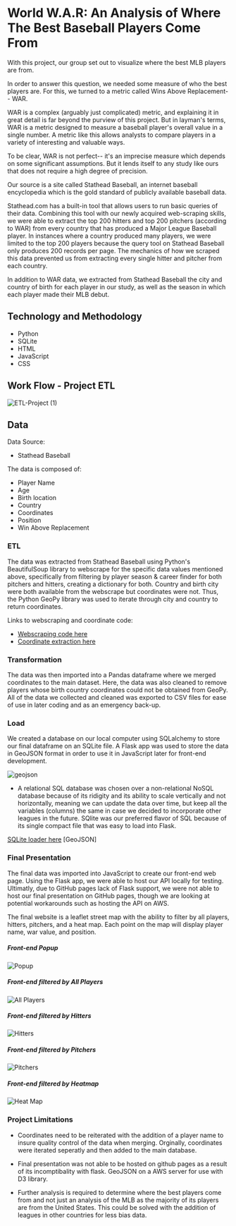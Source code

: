 # World W.A.R: An Analysis of Where The Best Baseball Players Come From

With this project, our group set out to visualize where the best MLB players are from.

In order to answer this question, we needed some measure of who the best players are. For this, we turned to a metric called Wins Above Replacement-- WAR.

WAR is a complex (arguably just complicated) metric, and explaining it in great detail is far beyond the purview of this project. But in layman's terms, WAR is a metric designed to measure a baseball player's overall value in a single number. A metric like this allows analysts to compare players in a variety of interesting and valuable ways. 

To be clear, WAR is not perfect-- it's an imprecise measure which depends on some significant assumptions. But it lends itself to any study like ours that does not require a high degree of precision.

Our source is a site called Stathead Baseball, an internet baseball encyclopedia which is the gold standard of publicly available baseball data.

Stathead.com has a built-in tool that allows users to run basic queries of their data. Combining this tool with our newly acquired web-scraping skills, we were able to extract the top 200 hitters and top 200 pitchers (according to WAR) from every country that has produced a Major League Baseball player. In instances where a country produced many players, we were limited to the top 200 players because the query tool on Stathead Baseball only produces 200 records per page. The mechanics of how we scraped this data prevented us from extracting every single hitter and pitcher from each country.

In addition to WAR data, we extracted from Stathead Baseball the city and country of birth for each player in our study, as well as the season in which each player made their MLB debut. 

## Technology and Methodology

- Python
- SQLite
- HTML
- JavaScript
- CSS

## Work Flow - Project ETL

![ETL-Project (1)](https://github.com/JMNugent1/war-by-country/blob/main/images/ETL%20Project%203.png)

## Data 
Data Source:

- Stathead Baseball 

The data is composed of:
- Player Name
- Age 
- Birth location
- Country 
- Coordinates 
- Position
- Win Above Replacement 


### ETL 

The data was extracted from Stathead Baseball using Python's BeautifulSoup library to webscrape for the specific data values mentioned above, specifically from filtering by player season & career finder for both pitchers and hitters, creating a dictionary for both. Country and birth city were both available from the webscrape but coordinates were not. Thus, the Python GeoPy library was used to iterate through city and country to return coordinates. 

Links to webscraping and coordinate code:

- [Webscraping code here](https://github.com/JMNugent1/war-by-country/blob/main/development/main.ipynb)
- [Coordinate extraction here](https://github.com/JMNugent1/war-by-country/blob/main/development/coordinates%20.ipynb)

### Transformation 

The data was then imported into a Pandas dataframe where we merged coordinates to the main dataset. Here, the data was also cleaned to remove players whose birth country coordinates could not be obtained from GeoPy. All of the data we collected and cleaned was exported to CSV files for ease of use in later coding and as an emergency back-up. 

### Load

We created a database on our local computer using SQLalchemy to store our final dataframe on an SQLite file. A Flask app was used to store the data in GeoJSON format in order to use it in JavaScript later for front-end development. 

![geojson](https://github.com/JMNugent1/war-by-country/blob/main/images/geojson.png)

- A relational SQL database was chosen over a non-relational NoSQL database because of its ridigity and its ability to scale vertically and not horizontally, meaning we can update the data over time, but keep all the variables (columns) the same in case we decided to incorporate other leagues in the future. SQlite was our preferred flavor of SQL because of its single compact file that was easy to load into Flask. 

[SQLite loader here](https://github.com/JMNugent1/war-by-country/blob/main/sqlite_loader.ipynb)
[GeoJSON]

### Final Presentation 

The final data was imported into JavaScript to create our front-end web page. Using the Flask app, we were able to host our API locally for testing. Ultimatly, due to GitHub pages lack of Flask support, we were not able to host our final presentation on GitHub pages, though we are looking at potential workarounds such as hosting the API on AWS. 

The final website is a leaflet street map with the ability to filter by all players, hitters, pitchers, and a heat map. Each point on the map will display player name, war value, and position.

##### Front-end Popup
![Popup](https://github.com/JMNugent1/war-by-country/blob/main/images/popup.png)

##### Front-end filtered by All Players
![All Players](https://github.com/JMNugent1/war-by-country/blob/main/images/all_players.png)

##### Front-end filtered by Hitters
![Hitters](https://github.com/JMNugent1/war-by-country/blob/main/images/hitters.png)

##### Front-end filtered by Pitchers
![Pitchers](https://github.com/JMNugent1/war-by-country/blob/main/images/pitcher.png)

##### Front-end filtered by Heatmap
![Heat Map](https://github.com/JMNugent1/war-by-country/blob/main/images/heat%20map.png)

### Project Limitations

- Coordinates need to be reiterated with the addition of a player name to insure quality control of the data when merging. Orginally, coordinates were iterated seperatly and then added to the main database. 

- Final presentation was not able to be hosted on github pages as a result of its incomptibality with flask. GeoJSON on a AWS server for use with D3 library. 

- Further analysis is required to determine where the best players come from and not just an analysis of the MLB as the majority of its players are from the United States. This could be solved with the addition of leagues in other countries for less bias data.

